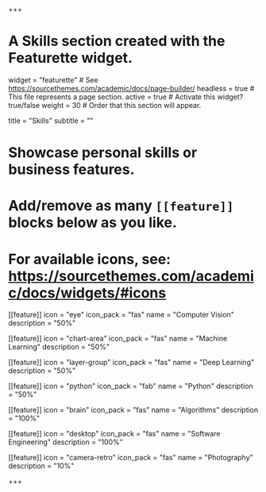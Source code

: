 +++
# A Skills section created with the Featurette widget.
widget = "featurette"  # See https://sourcethemes.com/academic/docs/page-builder/
headless = true  # This file represents a page section.
active = true  # Activate this widget? true/false
weight = 30  # Order that this section will appear.

title = "Skills"
subtitle = ""

# Showcase personal skills or business features.
# 
# Add/remove as many `[[feature]]` blocks below as you like.
# 
# For available icons, see: https://sourcethemes.com/academic/docs/widgets/#icons

[[feature]]
  icon = "eye"
  icon_pack = "fas"
  name = "Computer Vision"
  description = "50%"

[[feature]]
  icon = "chart-area"
  icon_pack = "fas"
  name = "Machine Learning"
  description = "50%"

[[feature]]
  icon = "layer-group"
  icon_pack = "fas"
  name = "Deep Learning"
  description = "50%"  

[[feature]]
  icon = "python"
  icon_pack = "fab"
  name = "Python"
  description = "50%" 

[[feature]]
  icon = "brain"
  icon_pack = "fas"
  name = "Algorithms"
  description = "100%"    

[[feature]]
  icon = "desktop"
  icon_pack = "fas"
  name = "Software Engineering"
  description = "100%"  
  
[[feature]]
  icon = "camera-retro"
  icon_pack = "fas"
  name = "Photography"
  description = "10%"

+++
